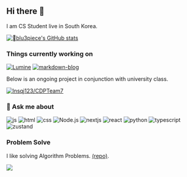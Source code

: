 ## Hi there 👋

<!--
**johannblue/johannblue** is a ✨ _special_ ✨ repository because its `README.md` (this file) appears on your GitHub profile.

Here are some ideas to get you started:

- 🔭 I’m currently working on ...
- 🌱 I’m currently learning ...
- 👯 I’m looking to collaborate on ...
- 🤔 I’m looking for help with ...
- 💬 Ask me about ...
- 📫 How to reach me: ...
- 😄 Pronouns: ...
- ⚡ Fun fact: ...
-->

I am CS Student live in South Korea.

[![blu3piece's GitHub stats](https://github-readme-stats.vercel.app/api?username=blu3piece&theme=dark)](https://github.com/blu3piece/markdown-blog)

### Things currently working on

[![Lumine](https://github-readme-stats.vercel.app/api/pin/?username=junhyung9985&repo=Lumine&theme=dark)](https://github.com/junhyung9985/Lumine)
[![markdown-blog](https://github-readme-stats.vercel.app/api/pin/?username=blu3piece&repo=Postlog&theme=dark)](https://github.com/blu3piece/Postlog)

Below is an ongoing project in conjunction with university class.

[![lnsqj123/CDPTeam7](https://github-readme-stats.vercel.app/api/pin/?username=lnsqj123&repo=CDPTeam7&theme=dark)](https://github.com/lnsqj123/CDPTeam7)


### 💬 Ask me about

![js](https://img.shields.io/badge/JavaScript-F7DF1E?style=for-the-badge&logo=JavaScript&logoColor=white)
![html](https://img.shields.io/badge/HTML-239120?style=for-the-badge&logo=html5&logoColor=white)
![css](https://img.shields.io/badge/CSS-239120?&style=for-the-badge&logo=css3&logoColor=white)
![Node.js](https://img.shields.io/badge/-Node.js-339933?style=for-the-badge&logo=node.js&logoColor=fff)
![nextjs](https://img.shields.io/badge/Next.js-000?logo=nextdotjs&logoColor=fff&style=for-the-badge)
![react](https://img.shields.io/badge/React-20232A?style=for-the-badge&logo=react&logoColor=61DAFB)
![python](https://img.shields.io/badge/Python-14354C?style=for-the-badge&logo=python&logoColor=white)
![typescript](https://img.shields.io/badge/TypeScript-007ACC?style=for-the-badge&logo=typescript&logoColor=white)
![zustand](https://img.shields.io/badge/zustand-%2320232a.svg?style=for-the-badge&logo=react&logoColor=%2361DAFB)

### Problem Solve

I like solving Algorithm Problems. [(repo)](https://github.com/blu3piece/boj-solution).

<img align="center" src="http://mazassumnida.wtf/api/v2/generate_badge?boj=blu3fishez">
